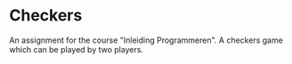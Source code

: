 # Checkers
An assignment for the course "Inleiding Programmeren". A checkers game which can be played by two players.
